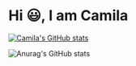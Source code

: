 # Hi :smiley:, I am Camila

[![Camila's GitHub stats](https://github-readme-stats.vercel.app/api?username=mibezerra)](https://github.com/camila-bezerra/github-readme-stats)

![Anurag's GitHub stats](https://github-readme-stats.vercel.app/api?username=camila-bezerra&show_icons=true)
